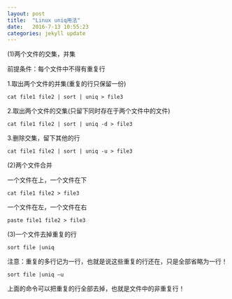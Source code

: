 ```yaml
---
layout: post
title:  "Linux uniq用法"
date:   2016-7-13 10:55:23 
categories: jekyll update
---
```



(1)两个文件的交集，并集

前提条件：每个文件中不得有重复行

1.取出两个文件的并集(重复的行只保留一份)

	cat file1 file2 | sort | uniq > file3

2.取出两个文件的交集(只留下同时存在于两个文件中的文件)

	cat file1 file2 | sort | uniq -d > file3

3.删除交集，留下其他的行

	cat file1 file2 | sort | uniq -u > file3

(2)两个文件合并

一个文件在上，一个文件在下

	cat file1 file2 > file3

一个文件在左，一个文件在右

	paste file1 file2 > file3

(3)一个文件去掉重复的行

	sort file |uniq

注意：重复的多行记为一行，也就是说这些重复的行还在，只是全部省略为一行！

	sort file |uniq –u

上面的命令可以把重复的行全部去掉，也就是文件中的非重复行！